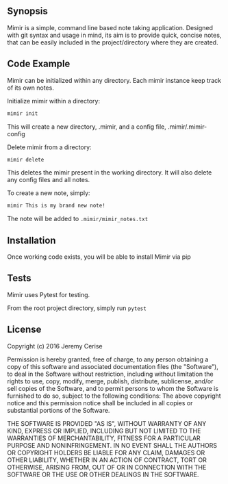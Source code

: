 ## Synopsis

Mimir is a simple, command line based note taking application. Designed with git syntax and usage in mind, its aim is to
provide quick, concise notes, that can be easily included in the project/directory where they are created.

## Code Example

Mimir can be initialized within any directory. Each mimir instance keep track of its own notes.

Initialize mimir within a directory:
```bash
mimir init
```

This will create a new directory, .mimir, and a config file, .mimir/.mimir-config

Delete mimir from a directory:
```bash
mimir delete
```

This deletes the mimir present in the working directory. It will also delete any config files and all notes.

To create a new note, simply:
```bash
mimir This is my brand new note!
```

The note will be added to `.mimir/mimir_notes.txt`

## Installation

Once working code exists, you will be able to install Mimir via pip

## Tests

Mimir uses Pytest for testing.

From the root project directory, simply run `pytest`

## License

Copyright (c) 2016 Jeremy Cerise

Permission is hereby granted, free of charge, to any person obtaining
a copy of this software and associated documentation files (the
"Software"), to deal in the Software without restriction, including
without limitation the rights to use, copy, modify, merge, publish,
distribute, sublicense, and/or sell copies of the Software, and to
permit persons to whom the Software is furnished to do so, subject to
the following conditions:
The above copyright notice and this permission notice shall be
included in all copies or substantial portions of the Software.

THE SOFTWARE IS PROVIDED "AS IS", WITHOUT WARRANTY OF ANY KIND,
EXPRESS OR IMPLIED, INCLUDING BUT NOT LIMITED TO THE WARRANTIES OF
MERCHANTABILITY, FITNESS FOR A PARTICULAR PURPOSE AND
NONINFRINGEMENT. IN NO EVENT SHALL THE AUTHORS OR COPYRIGHT HOLDERS BE
LIABLE FOR ANY CLAIM, DAMAGES OR OTHER LIABILITY, WHETHER IN AN ACTION
OF CONTRACT, TORT OR OTHERWISE, ARISING FROM, OUT OF OR IN CONNECTION
WITH THE SOFTWARE OR THE USE OR OTHER DEALINGS IN THE SOFTWARE.